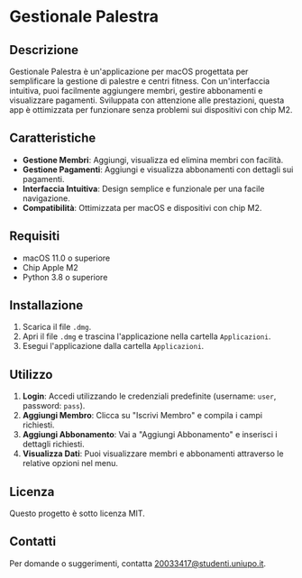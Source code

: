 # Gestionale Palestra

## Descrizione

Gestionale Palestra è un'applicazione per macOS progettata per semplificare la gestione di palestre e centri fitness. Con un'interfaccia intuitiva, puoi facilmente aggiungere membri, gestire abbonamenti e visualizzare pagamenti. Sviluppata con attenzione alle prestazioni, questa app è ottimizzata per funzionare senza problemi sui dispositivi con chip M2.

## Caratteristiche

- **Gestione Membri**: Aggiungi, visualizza ed elimina membri con facilità.
- **Gestione Pagamenti**: Aggiungi e visualizza abbonamenti con dettagli sui pagamenti.
- **Interfaccia Intuitiva**: Design semplice e funzionale per una facile navigazione.
- **Compatibilità**: Ottimizzata per macOS e dispositivi con chip M2.

## Requisiti

- macOS 11.0 o superiore
- Chip Apple M2
- Python 3.8 o superiore

## Installazione

1. Scarica il file `.dmg`.
2. Apri il file `.dmg` e trascina l'applicazione nella cartella `Applicazioni`.
3. Esegui l'applicazione dalla cartella `Applicazioni`.

## Utilizzo

1. **Login**: Accedi utilizzando le credenziali predefinite (username: `user`, password: `pass`).
2. **Aggiungi Membro**: Clicca su "Iscrivi Membro" e compila i campi richiesti.
3. **Aggiungi Abbonamento**: Vai a "Aggiungi Abbonamento" e inserisci i dettagli richiesti.
4. **Visualizza Dati**: Puoi visualizzare membri e abbonamenti attraverso le relative opzioni nel menu.

## Licenza

Questo progetto è sotto licenza MIT.

## Contatti

Per domande o suggerimenti, contatta [20033417@studenti.uniupo.it](20033417@studenti.uniupo.it).
